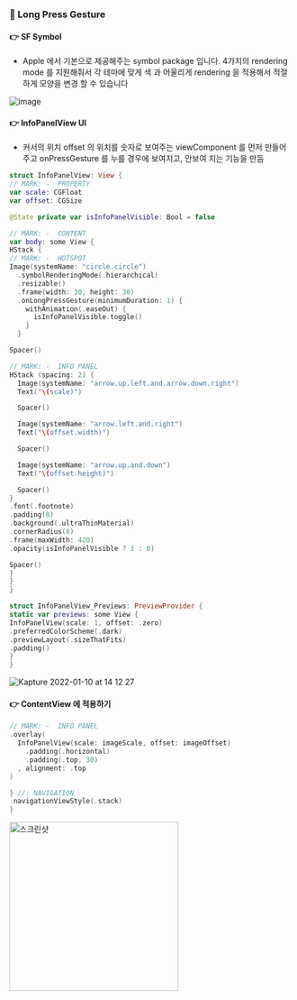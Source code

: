 ### 🔷 Long Press Gesture

#### 👉 SF Symbol

- Apple 에서 기본으로 제공해주는 symbol package 입니다. 4가지의 rendering mode 를 지원해줘서 각 테마에 맞게 색 과 어울리게 rendering 을 적용해서 적절하게 모양을 변경 할 수 있습니다

![image](https://user-images.githubusercontent.com/28912774/148719889-21e9ccb2-8eb4-41ee-8627-7acff976def8.png)

#### 👉 InfoPanelView UI

- 커서의 위치 offset 의 위치를 숫자로 보여주는 viewComponent 를 먼저 만들어 주고 onPressGesture 를 누를 경우에 보여지고, 안보여 지는 기능을 만듬

```swift
struct InfoPanelView: View {
// MARK: -  PROPERTY
var scale: CGFloat
var offset: CGSize

@State private var isInfoPanelVisible: Bool = false

// MARK: -  CONTENT
var body: some View {
HStack {
// MARK: -  HOTSPOT
Image(systemName: "circle.circle")
  .symbolRenderingMode(.hierarchical)
  .resizable()
  .frame(width: 30, height: 30)
  .onLongPressGesture(minimumDuration: 1) {
    withAnimation(.easeOut) {
      isInfoPanelVisible.toggle()
    }
  }

Spacer()

// MARK: -  INFO PANEL
HStack (spacing: 2) {
  Image(systemName: "arrow.up.left.and.arrow.down.right")
  Text("\(scale)")

  Spacer()

  Image(systemName: "arrow.left.and.right")
  Text("\(offset.width)")

  Spacer()

  Image(systemName: "arrow.up.and.down")
  Text("\(offset.height)")

  Spacer()
}
.font(.footnote)
.padding(8)
.background(.ultraThinMaterial)
.cornerRadius(8)
.frame(maxWidth: 420)
.opacity(isInfoPanelVisible ? 1 : 0)

Spacer()
}
}
}

struct InfoPanelView_Previews: PreviewProvider {
static var previews: some View {
InfoPanelView(scale: 1, offset: .zero)
.preferredColorScheme(.dark)
.previewLayout(.sizeThatFits)
.padding()
}
}

```

![Kapture 2022-01-10 at 14 12 27](https://user-images.githubusercontent.com/28912774/148720862-68db3857-e735-4d41-9f92-c3c1b25f7d9f.gif)

#### 👉 ContentView 에 적용하기

```swift
// MARK: -  INFO PANEL
.overlay(
  InfoPanelView(scale: imageScale, offset: imageOffset)
    .padding(.horizontal)
    .padding(.top, 30)
  , alignment: .top
)

} //: NAVIGATION
.navigationViewStyle(.stack)
}
```

<img width="300" alt="스크린샷" src="https://user-images.githubusercontent.com/28912774/148721652-c0338055-efc4-408a-95fd-d44e1c4b6309.gif">
